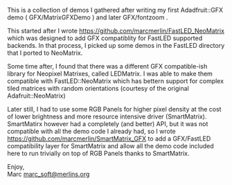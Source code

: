 This is a collection of demos I gathered after writing my first
Adadfruit::GFX demo ( GFX/MatrixGFXDemo ) and later GFX/fontzoom .

This started after I wrote https://github.com/marcmerlin/FastLED_NeoMatrix which 
was designed to add GFX compatiblity for FastLED supported backends.
In that process, I picked up some demos in the FastLED directory that I 
ported to NeoMatrix.

Some time after, I found that there was a different GFX compatible-ish library 
for Neopixel Matrixes, called LEDMatrix. I was able to make them
compatible with FastLED::NeoMatrix which has bettern support for complex
tiled matrices with random orientations (courtesy of the original
Adafruit::NeoMatrix)

Later still, I had to use some RGB Panels for higher pixel density at the cost
of lower brightness and more resource intensive driver (SmartMatrix). 
SmartMatirx however had a completely (and better) API, but it was not compatible
with all the demo code I already had, so I wrote 
https://github.com/marcmerlin/SmartMatrix_GFX 
to add a GFX/FastLED compatibility layer for SmartMatrix and allow all the demo
code included here to run trivially on top of RGB Panels thanks to SmartMatrix.

Enjoy,  
Marc <marc_soft@merlins.org>

